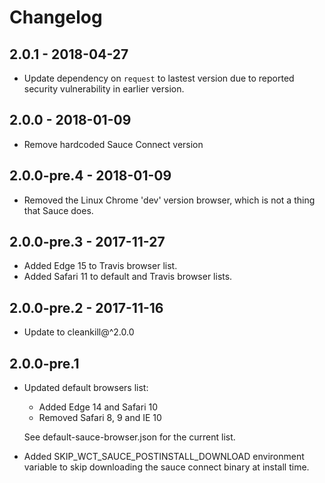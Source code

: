 # Changelog

<!-- ## Unreleased -->

## 2.0.1 - 2018-04-27

- Update dependency on `request` to lastest version due to reported security vulnerability in earlier version.

## 2.0.0 - 2018-01-09

- Remove hardcoded Sauce Connect version

## 2.0.0-pre.4 - 2018-01-09

- Removed the Linux Chrome 'dev' version browser, which is not a thing that Sauce does.

## 2.0.0-pre.3 - 2017-11-27

- Added Edge 15 to Travis browser list.
- Added Safari 11 to default and Travis browser lists.

## 2.0.0-pre.2 - 2017-11-16

- Update to cleankill@^2.0.0

## 2.0.0-pre.1

- Updated default browsers list:

  - Added Edge 14 and Safari 10
  - Removed Safari 8, 9 and IE 10

  See default-sauce-browser.json for the current list.

- Added SKIP_WCT_SAUCE_POSTINSTALL_DOWNLOAD environment variable to skip
downloading the sauce connect binary at install time.
